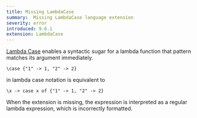 ```yaml
---
title: Missing LambdaCase
summary:  Missing LambdaCase language extension
severity: error
introduced: 9.6.1
extension: LambdaCase
---
```


[Lambda Case](https://ghc.gitlab.haskell.org/ghc/doc/users_guide/exts/lambda_case.html)
enables a syntactic sugar for a lambda function that pattern matches its argument immediately.
```
\case {"1" -> 1, "2" -> 2}
```
in lambda case notation is equivalent to
```
\x -> case x of {"1" -> 1, "2" -> 2}
```

When the extension is missing, the expression is interpreted as a regular lambda expression, which is incorrectly formatted.